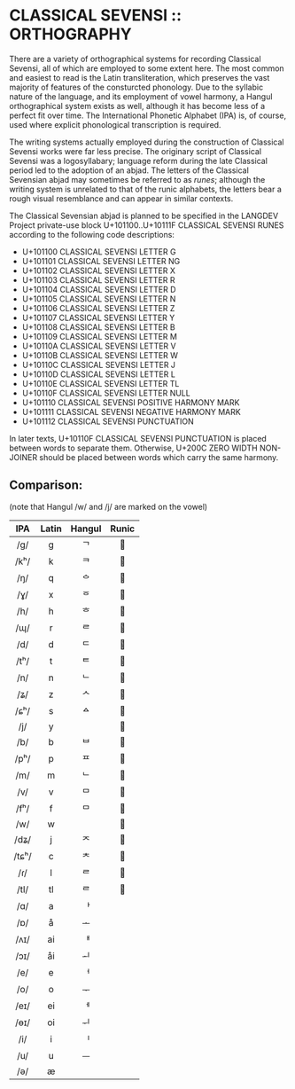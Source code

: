 #  CLASSICAL SEVENSI :: ORTHOGRAPHY  #

There are a variety of orthographical systems for recording Classical Sevensi, all of which are employed to some extent here.
The most common and easiest to read is the Latin transliteration, which preserves the vast majority of features of the consturcted phonology.
Due to the syllabic nature of the language, and its employment of vowel harmony, a Hangul orthographical system exists as well, although it has become less of a perfect fit over time.
The International Phonetic Alphabet (IPA) is, of course, used where explicit phonological transcription is required.

The writing systems actually employed during the construction of Classical Sevensi works were far less precise.
The originary script of Classical Sevensi was a logosyllabary; language reform during the late Classical period led to the adoption of an abjad.
The letters of the Classical Sevensian abjad may sometimes be referred to as *runes*; although the writing system is unrelated to that of the runic alphabets, the letters bear a rough visual resemblance and can appear in similar contexts.

The Classical Sevensian abjad is planned to be specified in the LANGDEV Project private-use block U+101100..U+10111F CLASSICAL SEVENSI RUNES according to the following code descriptions:

- U+101100 CLASSICAL SEVENSI LETTER G
- U+101101 CLASSICAL SEVENSI LETTER NG
- U+101102 CLASSICAL SEVENSI LETTER X
- U+101103 CLASSICAL SEVENSI LETTER R
- U+101104 CLASSICAL SEVENSI LETTER D
- U+101105 CLASSICAL SEVENSI LETTER N
- U+101106 CLASSICAL SEVENSI LETTER Z
- U+101107 CLASSICAL SEVENSI LETTER Y
- U+101108 CLASSICAL SEVENSI LETTER B
- U+101109 CLASSICAL SEVENSI LETTER M
- U+10110A CLASSICAL SEVENSI LETTER V
- U+10110B CLASSICAL SEVENSI LETTER W
- U+10110C CLASSICAL SEVENSI LETTER J
- U+10110D CLASSICAL SEVENSI LETTER L
- U+10110E CLASSICAL SEVENSI LETTER TL
- U+10110F CLASSICAL SEVENSI LETTER NULL
- U+101110 CLASSICAL SEVENSI POSITIVE HARMONY MARK
- U+101111 CLASSICAL SEVENSI NEGATIVE HARMONY MARK
- U+101112 CLASSICAL SEVENSI PUNCTUATION

In later texts, U+10110F CLASSICAL SEVENSI PUNCTUATION is placed between words to separate them.
Otherwise, U+200C ZERO WIDTH NON-JOINER should be placed between words which carry the same harmony.

##  Comparison:  ##

(note that Hangul /w/ and /j/ are marked on the vowel)

|  IPA  |  Latin  |  Hangul  |   Runic    |
| :---: | :-----: | :------: | :--------: |
|  /g/  |    g    | &#x1100; | &#x101100; |
|  /kʰ/ |    k    | &#x110F; | &#x101100; |
|  /ŋ/  |    q    | &#x114C; | &#x101101; |
|  /ɣ/  |    x    | &#x1159; | &#x101102; |
|  /h/  |    h    | &#x1112; | &#x101102; |
|  /ɰ/  |    r    | &#x1105; | &#x101103; |
|  /d/  |    d    | &#x1103; | &#x101104; |
|  /tʰ/ |    t    | &#x1110; | &#x101104; |
|  /n/  |    n    | &#x1102; | &#x101105; |
|  /ʑ/  |    z    | &#x1109; | &#x101106; |
|  /ɕʰ/ |    s    | &#x1140; | &#x101106; |
|  /j/  |    y    |  &nbsp;  | &#x101107; |
|  /b/  |    b    | &#x1107; | &#x101108; |
|  /pʰ/ |    p    | &#x1111; | &#x101108; |
|  /m/  |    m    | &#x1102; | &#x101109; |
|  /v/  |    v    | &#x1106; | &#x10110A; |
|  /fʰ/ |    f    | &#x1106; | &#x10110A; |
|  /w/  |    w    |  &nbsp;  | &#x10110B; |
|  /dʑ/ |    j    | &#x110C; | &#x10110C; |
| /tɕʰ/ |    c    | &#x110E; | &#x10110C; |
|  /ɾ/  |    l    | &#x1105; | &#x10110D; |
|  /tl/ |    tl   | &#x1105; | &#x10110E; |
|  /ɑ/  |    a    | &#x1161; |   &nbsp;   |
|  /ɒ/  |    å    | &#x1169; |   &nbsp;   |
|  /ʌɪ/ |    ai   | &#x1162; |   &nbsp;   |
|  /ɔɪ/ |    åi   | &#x116C; |   &nbsp;   |
|  /e/  |    e    | &#x1165; |   &nbsp;   |
|  /o/  |    o    | &#x116E; |   &nbsp;   |
|  /eɪ/ |    ei   | &#x1166; |   &nbsp;   |
|  /ɵɪ/ |    oi   | &#x1171; |   &nbsp;   |
|  /i/  |    i    | &#x1175; |   &nbsp;   |
|  /u/  |    u    | &#x1173; |   &nbsp;   |
|  /ə/  |    æ    |  &nbsp;  |   &nbsp;   |
